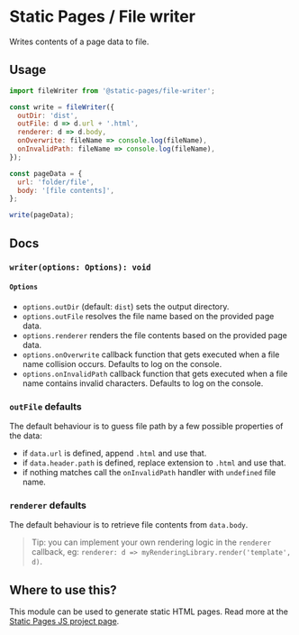 # Static Pages / File writer
Writes contents of a page data to file.

## Usage
```js
import fileWriter from '@static-pages/file-writer';

const write = fileWriter({
  outDir: 'dist',
  outFile: d => d.url + '.html',
  renderer: d => d.body,
  onOverwrite: fileName => console.log(fileName),
  onInvalidPath: fileName => console.log(fileName),
});

const pageData = {
  url: 'folder/file',
  body: '[file contents]',
};

write(pageData);
```

## Docs

### __`writer(options: Options): void`__

#### `Options`
- `options.outDir` (default: `dist`) sets the output directory.
- `options.outFile` resolves the file name based on the provided page data.
- `options.renderer` renders the file contents based on the provided page data.
- `options.onOverwrite` callback function that gets executed when a file name collision occurs. Defaults to log on the console.
- `options.onInvalidPath` callback function that gets executed when a file name contains invalid characters. Defaults to log on the console.

### `outFile` defaults
The default behaviour is to guess file path by a few possible properties of the data:

- if `data.url` is defined, append `.html` and use that.
- if `data.header.path` is defined, replace extension to `.html` and use that.
- if nothing matches call the `onInvalidPath` handler with `undefined` file name.

### `renderer` defaults
The default behaviour is to retrieve file contents from `data.body`.

> Tip: you can implement your own rendering logic in the `renderer` callback, eg: `renderer: d => myRenderingLibrary.render('template', d)`.

## Where to use this?
This module can be used to generate static HTML pages. Read more at the [Static Pages JS project page](https://staticpagesjs.github.io/).
